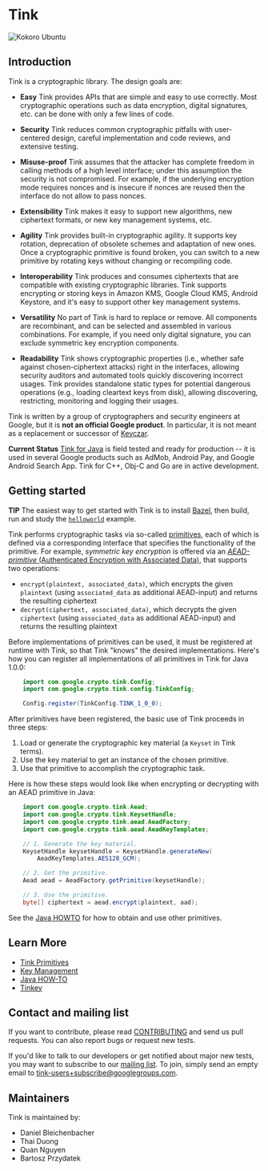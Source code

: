 # Tink

![Kokoro
Ubuntu](https://storage.googleapis.com/tink-kokoro-build-badges/tink-ubuntu.png)

## Introduction

Tink is a cryptographic library. The design goals are:

*   **Easy** Tink provides APIs that are simple and easy to use correctly. Most
    cryptographic operations such as data encryption, digital signatures, etc.
    can be done with only a few lines of code.

*   **Security** Tink reduces common cryptographic pitfalls with user-centered
    design, careful implementation and code reviews, and extensive testing.

*   **Misuse-proof** Tink assumes that the attacker has complete freedom in
    calling methods of a high level interface; under this assumption the
    security is not compromised. For example, if the underlying encryption mode
    requires nonces and is insecure if nonces are reused then the interface do
    not allow to pass nonces.

*   **Extensibility** Tink makes it easy to support new algorithms, new
    ciphertext formats, or new key management systems, etc.

*   **Agility** Tink provides built-in cryptographic agility. It supports key
    rotation, deprecation of obsolete schemes and adaptation of new ones. Once a
    cryptographic primitive is found broken, you can switch to a new primitive
    by rotating keys without changing or recompiling code.

*   **Interoperability** Tink produces and consumes ciphertexts that are
    compatible with existing cryptographic libraries. Tink supports encrypting
    or storing keys in Amazon KMS, Google Cloud KMS, Android Keystore, and it's
    easy to support other key management systems.

*   **Versatility** No part of Tink is hard to replace or remove. All components
    are recombinant, and can be selected and assembled in various combinations.
    For example, if you need only digital signature, you can exclude symmetric
    key encryption components.

*   **Readability** Tink shows cryptographic properties (i.e., whether safe
    against chosen-ciphertext attacks) right in the interfaces, allowing
    security auditors and automated tools quickly discovering incorrect usages.
    Tink provides standalone static types for potential dangerous operations
    (e.g., loading cleartext keys from disk), allowing discovering, restricting,
    monitoring and logging their usages.

Tink is written by a group of cryptographers and security engineers at Google,
but it is **not an official Google product**. In particular, it is not meant as
a replacement or successor of [Keyczar](https://github.com/google/keyczar).

**Current Status** [Tink for Java](doc/JAVA-HOWTO.md) is field tested and ready
for production -- it is used in several Google products such as AdMob, Android
Pay, and Google Android Search App. Tink for C++, Obj-C and Go are in active
development.

## Getting started

**TIP** The easiest way to get started with Tink is to install
[Bazel](https://docs.bazel.build/versions/master/install.html), then build, run
and study the
[`helloworld`](https://github.com/thaidn/tink-examples/tree/master/helloworld)
example.

Tink performs cryptographic tasks via so-called [primitives](doc/PRIMITIVES.md),
each of which is defined via a corresponding interface that specifies the
functionality of the primitive. For example, _symmetric key encryption_ is
offered via an [_AEAD-primitive_ (Authenticated Encryption with Associated
Data)](doc/PRIMITIVES.md#authenticated-encryption-with-associated-data), that
supports two operations:

*   `encrypt(plaintext, associated_data)`, which encrypts the given `plaintext`
    (using `associated_data` as additional AEAD-input) and returns the resulting
    ciphertext
*   `decrypt(ciphertext, associated_data)`, which decrypts the given
    `ciphertext` (using `associated_data` as additional AEAD-input) and returns
    the resulting plaintext

Before implementations of primitives can be used, it must be registered at
runtime with Tink, so that Tink "knows" the desired implementations. Here's how
you can register all implementations of all primitives in Tink for Java 1.0.0:

```java
    import com.google.crypto.tink.Config;
    import com.google.crypto.tink.config.TinkConfig;

    Config.register(TinkConfig.TINK_1_0_0);
```

After primitives have been registered, the basic use of Tink proceeds in three
steps:

1.  Load or generate the cryptographic key material (a `Keyset` in Tink terms).
2.  Use the key material to get an instance of the chosen primitive.
3.  Use that primitive to accomplish the cryptographic task.

Here is how these steps would look like when encrypting or decrypting with an
AEAD primitive in Java:

```java
    import com.google.crypto.tink.Aead;
    import com.google.crypto.tink.KeysetHandle;
    import com.google.crypto.tink.aead.AeadFactory;
    import com.google.crypto.tink.aead.AeadKeyTemplates;

    // 1. Generate the key material.
    KeysetHandle keysetHandle = KeysetHandle.generateNew(
        AeadKeyTemplates.AES128_GCM);

    // 2. Get the primitive.
    Aead aead = AeadFactory.getPrimitive(keysetHandle);

    // 3. Use the primitive.
    byte[] ciphertext = aead.encrypt(plaintext, aad);
```

See the [Java HOWTO](doc/JAVA-HOWTO.md#obtaining-and-using-a-primitive) for how
to obtain and use other primitives.

## Learn More

*   [Tink Primitives](doc/PRIMITIVES.md)
*   [Key Management](doc/KEY-MANAGEMENT.md)
*   [Java HOW-TO](doc/JAVA-HOWTO.md)
*   [Tinkey](doc/TINKEY.md)

## Contact and mailing list

If you want to contribute, please read
[CONTRIBUTING](https://github.com/google/tink/blob/master/CONTRIBUTING.md) and
send us pull requests. You can also report bugs or request new tests.

If you'd like to talk to our developers or get notified about major new tests,
you may want to subscribe to our [mailing
list](https://groups.google.com/forum/#!forum/tink-users). To join, simply send
an empty email to tink-users+subscribe@googlegroups.com.

## Maintainers

Tink is maintained by:

-   Daniel Bleichenbacher
-   Thai Duong
-   Quan Nguyen
-   Bartosz Przydatek
